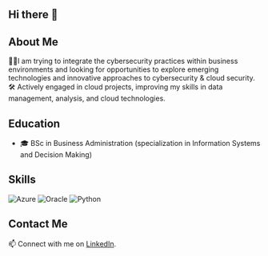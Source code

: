 ## Hi there 👋

## About Me
👩‍💼I am trying to integrate the  cybersecurity practices within business environments and looking for opportunities to explore emerging technologies and innovative approaches to cybersecurity & cloud security.                                                                                 
🛠️ Actively engaged in cloud projects, improving my skills in data management, analysis, and cloud technologies.

## Education

- 🎓 BSc in Business Administration (specialization in Information Systems and Decision Making)

## Skills

![Azure](https://img.shields.io/badge/Azure-learner-blue)
![Oracle](https://img.shields.io/badge/Oracle-enthusiast-red)
![Python](https://img.shields.io/badge/Python-lover-yellow) 

## Contact Me

📫 Connect with me on [LinkedIn](https://www.linkedin.com/in/ailina-sopileidi/).
